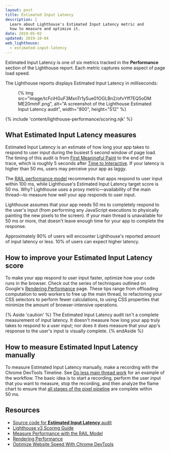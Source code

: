 ```yaml
---
layout: post
title: Estimated Input Latency
description: |
  Learn about Lighthouse's Estimated Input Latency metric and
  how to measure and optimize it.
date: 2019-05-02
updated: 2019-10-04
web_lighthouse:
  - estimated-input-latency
---
```


Estimated Input Latency is one of six metrics
tracked in the **Performance** section of the Lighthouse report.
Each metric captures some aspect of page load speed.

The Lighthouse reports displays Estimated Input Latency in milliseconds:

<figure>
  {% Img src="image/tcFciHGuF3MxnTr1y5ue01OGLBn2/ofvYff7EQ5oDMME20mmF.png", alt="A screenshot of the Lighthouse Estimated Input Latency audit", width="800", height="512" %}
</figure>

{% include 'content/lighthouse-performance/scoring.njk' %}

## What Estimated Input Latency measures

Estimated Input Latency is an estimate of how long your app takes to respond to user input
during the busiest 5&nbsp;second window of page load.
The timing of this audit is from
[First Meaningful Paint](/first-meaningful-paint)
to the end of the trace, which is roughly 5&nbsp;seconds after
[Time to Interactive](/tti/).
If your latency is higher than 50&nbsp;ms, users may perceive your app as laggy.

The [RAIL performance model](/rail/)
recommends that apps respond to user input within 100&nbsp;ms,
while Lighthouse's Estimated Input Latency target score is 50&nbsp;ms. Why?
Lighthouse uses a proxy metric—availability of the main thread—to measure
how well your app responds to user input.

Lighthouse assumes that your app needs 50&nbsp;ms to completely respond to the user's input
(from performing any JavaScript executions to physically painting the new pixels to the screen).
If your main thread is unavailable for 50&nbsp;ms or more,
that doesn't leave enough time for your app to complete the response.

Approximately 90% of users will encounter Lighthouse's reported amount of input latency or less.
10% of users can expect higher latency.

## How to improve your Estimated Input Latency score

To make your app respond to user input faster,
optimize how your code runs in the browser.
Check out the series of techniques outlined on Google's
[Rendering Performance](/rendering-performance/) page.
These tips range from offloading computation to web workers to free up the main thread,
to refactoring your CSS selectors to perform fewer calculations,
to using CSS properties that minimize the amount of browser-intensive operations.

{% Aside 'caution' %}
The Estimated Input Latency audit isn't a complete measurement of input latency.
It doesn't measure how long your app truly takes to respond to a user input;
nor does it does measure that your app's response to the user's input is visually complete.
{% endAside %}

## How to measure Estimated Input Latency manually

To measure Estimated Input Latency manually,
make a recording with the Chrome DevTools Timeline.
See [Do less main thread work](https://developer.chrome.com/docs/devtools/speed/get-started/#main)
for an example of the workflow.
The basic idea is to start a recording, perform the user input that you want to measure,
stop the recording, and then analyze the flame chart to ensure that
[all stages of the pixel pipeline](/rendering-performance/#the-pixel-pipeline)
are complete within 50&nbsp;ms.

## Resources

- [Source code for **Estimated Input Latency** audit](https://github.com/GoogleChrome/lighthouse/blob/master/lighthouse-core/audits/metrics/estimated-input-latency.js)
- [Lighthouse v3 Scoring Guide](https://developers.google.com/web/tools/lighthouse/v3/scoring)
- [Measure Performance with the RAIL Model](/rail/)
- [Rendering Performance](/rendering-performance/)
- [Optimize Website Speed With Chrome DevTools](https://developer.chrome.com/docs/devtools/speed/get-started/)
